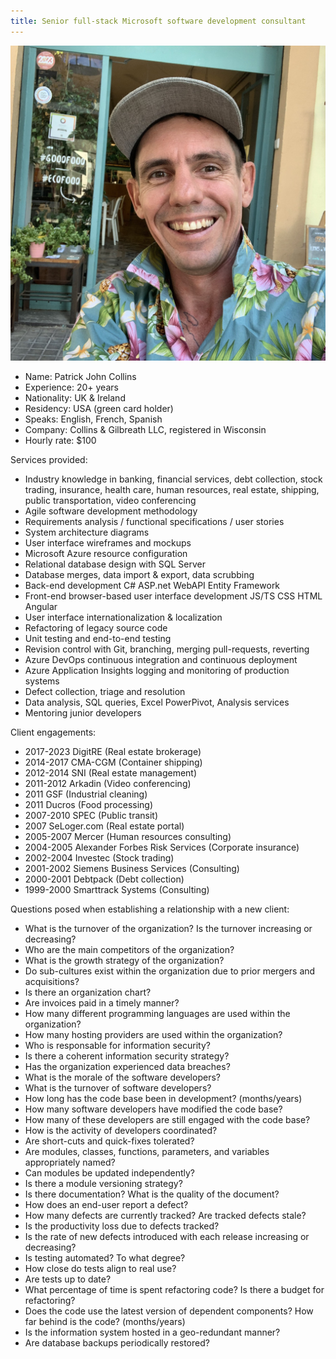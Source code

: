 ```yaml
---
title: Senior full-stack Microsoft software development consultant
---
```


<img src="/images/patrick-hawaii-shirt.jpg">

* Name: Patrick John Collins
* Experience: 20+ years
* Nationality: UK & Ireland
* Residency: USA (green card holder)
* Speaks: English, French, Spanish 
* Company: Collins & Gilbreath LLC, registered in Wisconsin
* Hourly rate: $100

Services provided:

* Industry knowledge in banking, financial services, debt collection, stock trading, insurance, health care, human resources, real estate, shipping, public transportation, video conferencing
* Agile software development methodology
* Requirements analysis / functional specifications / user stories
* System architecture diagrams
* User interface wireframes and mockups
* Microsoft Azure resource configuration
* Relational database design with SQL Server
* Database merges, data import & export, data scrubbing
* Back-end development C# ASP.net WebAPI Entity Framework
* Front-end browser-based user interface development JS/TS CSS HTML Angular
* User interface internationalization & localization
* Refactoring of legacy source code
* Unit testing and end-to-end testing
* Revision control with Git, branching, merging pull-requests, reverting
* Azure DevOps continuous integration and continuous deployment
* Azure Application Insights logging and monitoring of production systems
* Defect collection, triage and resolution
* Data analysis, SQL queries, Excel PowerPivot, Analysis services
* Mentoring junior developers

Client engagements:

* 2017-2023 DigitRE (Real estate brokerage)
* 2014-2017 CMA-CGM (Container shipping)
* 2012-2014 SNI (Real estate management)
* 2011-2012 Arkadin (Video conferencing)
* 2011 GSF (Industrial cleaning)
* 2011 Ducros (Food processing)
* 2007-2010 SPEC (Public transit)
* 2007 SeLoger.com (Real estate portal)
* 2005-2007 Mercer (Human resources consulting)
* 2004-2005 Alexander Forbes Risk Services (Corporate insurance)
* 2002-2004 Investec (Stock trading)
* 2001-2002 Siemens Business Services (Consulting)
* 2000-2001 Debtpack (Debt collection)
* 1999-2000 Smarttrack Systems (Consulting)

Questions posed when establishing a relationship with a new client:

* What is the turnover of the organization?  Is the turnover increasing or decreasing?
* Who are the main competitors of the organization?
* What is the growth strategy of the organization?
* Do sub-cultures exist within the organization due to prior mergers and acquisitions?
* Is there an organization chart?
* Are invoices paid in a timely manner?
* How many different programming languages are used within the organization?
* How many hosting providers are used within the organization?
* Who is responsable for information security?
* Is there a coherent information security strategy?
* Has the organization experienced data breaches?
* What is the morale of the software developers?
* What is the turnover of software developers?
* How long has the code base been in development?  (months/years)
* How many software developers have modified the code base?
* How many of these developers are still engaged with the code base?
* How is the activity of developers coordinated?
* Are short-cuts and quick-fixes tolerated?
* Are modules, classes, functions, parameters, and variables appropriately named?
* Can modules be updated independently?
* Is there a module versioning strategy?  
* Is there documentation?  What is the quality of the document?
* How does an end-user report a defect?
* How many defects are currently tracked?  Are tracked defects stale?
* Is the productivity loss due to defects tracked?
* Is the rate of new defects introduced with each release increasing or decreasing?
* Is testing automated?  To what degree?
* How close do tests align to real use?
* Are tests up to date?
* What percentage of time is spent refactoring code?  Is there a budget for refactoring?
* Does the code use the latest version of dependent components?  How far behind is the code?  (months/years)
* Is the information system hosted in a geo-redundant manner?
* Are database backups periodically restored?
